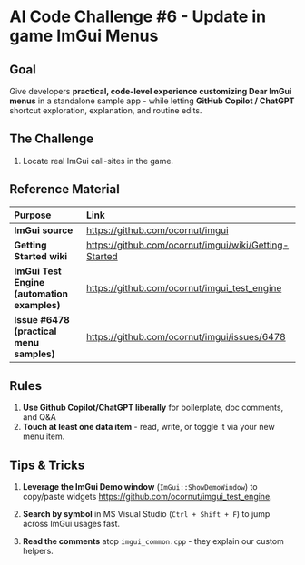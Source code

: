 # AI Code Challenge #6 - Update in game ImGui Menus

## Goal

Give developers **practical, code-level experience customizing Dear ImGui menus** in a standalone sample app - while letting **GitHub Copilot / ChatGPT** shortcut exploration, explanation, and routine edits.

## The Challenge

1. Locate real ImGui call-sites in the game.


## Reference Material

| **Purpose**               | **Link**            |
|:--------------------------|:--------------------|
| **ImGui source**          | https://github.com/ocornut/imgui |
| **Getting Started wiki**  | https://github.com/ocornut/imgui/wiki/Getting-Started |
| **ImGui Test Engine (automation examples)** | https://github.com/ocornut/imgui_test_engine |
| **Issue #6478 (practical menu samples)** | https://github.com/ocornut/imgui/issues/6478 |

## Rules
1. **Use Github Copilot/ChatGPT liberally** for boilerplate, doc comments, and Q&A
2. **Touch at least one data item** - read, write, or toggle it via your new menu item.

## Tips & Tricks
1. **Leverage the ImGui Demo window** (`ImGui::ShowDemoWindow`) to copy/paste widgets https://github.com/ocornut/imgui_test_engine.

2. **Search by symbol** in MS Visual Studio (`Ctrl + Shift + F`) to jump across ImGui usages fast.

3. **Read the comments** atop `imgui_common.cpp` - they explain our custom helpers.